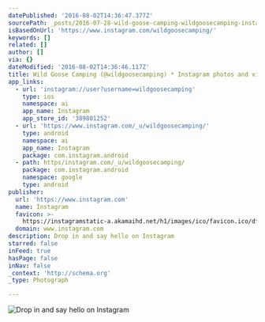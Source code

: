 ```yaml
---
datePublished: '2016-08-02T14:36:47.377Z'
sourcePath: _posts/2016-07-28-wild-goose-camping-wildgoosecamping-instagram-photos-an.md
isBasedOnUrl: 'https://www.instagram.com/wildgoosecamping/'
keywords: []
related: []
author: []
via: {}
dateModified: '2016-08-02T14:36:46.117Z'
title: Wild Goose Camping (@wildgoosecamping) * Instagram photos and videos
app_links:
  - url: 'instagram://user?username=wildgoosecamping'
    type: ios
    namespace: ai
    app_name: Instagram
    app_store_id: '389801252'
  - url: 'https://www.instagram.com/_u/wildgoosecamping/'
    type: android
    namespace: ai
    app_name: Instagram
    package: com.instagram.android
  - path: https/instagram.com/_u/wildgoosecamping/
    package: com.instagram.android
    namespace: google
    type: android
publisher:
  url: 'https://www.instagram.com'
  name: Instagram
  favicon: >-
    https://instagramstatic-a.akamaihd.net/h1/images/ico/favicon.ico/dfa85bb1fd63.ico
  domain: www.instagram.com
description: Drop in and say hello on Instagram
starred: false
inFeed: true
hasPage: false
inNav: false
_context: 'http://schema.org'
_type: Photograph

---
```

![Drop in and say hello on Instagram](https://imgflo.herokuapp.com/graph/vahj1ThiexotieMo/9510d04cc0d84d1c9409cfe8cb984407/noop.jpg?input=https%3A%2F%2Fscontent.cdninstagram.com%2Ft51.2885-19%2Fs150x150%2F12599019_1583712628517912_1958327212_a.jpg)